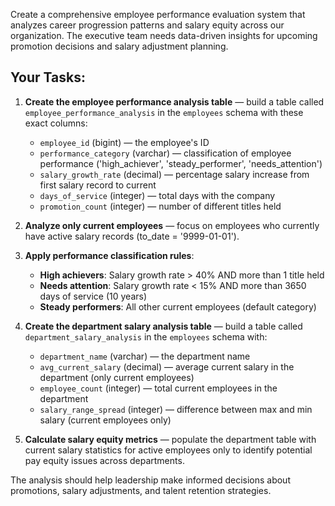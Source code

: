 Create a comprehensive employee performance evaluation system that analyzes career progression patterns and salary equity across our organization. The executive team needs data-driven insights for upcoming promotion decisions and salary adjustment planning.

## Your Tasks:

1. **Create the employee performance analysis table** — build a table called `employee_performance_analysis` in the `employees` schema with these exact columns:
   * `employee_id` (bigint) — the employee's ID
   * `performance_category` (varchar) — classification of employee performance ('high_achiever', 'steady_performer', 'needs_attention')
   * `salary_growth_rate` (decimal) — percentage salary increase from first salary record to current
   * `days_of_service` (integer) — total days with the company
   * `promotion_count` (integer) — number of different titles held

2. **Analyze only current employees** — focus on employees who currently have active salary records (to_date = '9999-01-01').

3. **Apply performance classification rules**:
   * **High achievers**: Salary growth rate > 40% AND more than 1 title held
   * **Needs attention**: Salary growth rate < 15% AND more than 3650 days of service (10 years)
   * **Steady performers**: All other current employees (default category)

4. **Create the department salary analysis table** — build a table called `department_salary_analysis` in the `employees` schema with:
   * `department_name` (varchar) — the department name
   * `avg_current_salary` (decimal) — average current salary in the department (only current employees)
   * `employee_count` (integer) — total current employees in the department
   * `salary_range_spread` (integer) — difference between max and min salary (current employees only)

5. **Calculate salary equity metrics** — populate the department table with current salary statistics for active employees only to identify potential pay equity issues across departments.

The analysis should help leadership make informed decisions about promotions, salary adjustments, and talent retention strategies.
